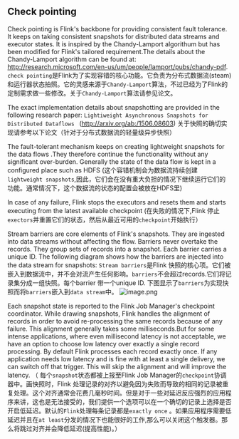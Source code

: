 Check pointing
---
Check pointing is Flink's backbone for providing consistent fault tolerance. It keeps on taking consistent snapshots for distributed data streams and executor states. It is inspired by the Chandy-Lamport algorithum but has been modified for Flink's tailored requirement.The details about the Chandy-Lamport algorithm can be found at: http://research.microsoft.com/en-us/um/people/lamport/pubs/chandy-pdf.
`check pointing`是Flink为了实现容错的核心功能。它负责为分布式数据流(steam)和运行器状态拍照。它的灵感来源于`Chandy-Lamport`算法，不过已经为了Flink的定制需求做一些修改。关于`Chandy-Lamport`算法请参见论文。


The exact implementation details about snapshotting are provided in the following research paper: `Lightiweight Asynchronous Snapshots for Distributed Dataflows `
(http://arxiv.org/ab:/1506.08603)
关于快照的确切实现请参考以下论文（针对于分布式数据流的轻量级异步快照）

The fault-tolerant mechanism keeps on creating lightweight snapshots for the data flows .They therefore continue the functionality without any significant over-burden. Generally the state of the data flow is kept in a configured place such as HDFS
(这个容错机制会为数据流持续创建`lightweight snapshots`,因此，它们会在没有重大负担的情况下继续运行它们的功能。通常情况下，这个数据流的状态的配置会被放在HDFS里)

In case of any failure, Flink stops the executors and resets them and starts executing from the latest available checkpoint
(在失败的情况下,Flink 停止`exectors`并重置它们的状态，然后从最近可用的`checkpoint`开始执行）

Stream barriers are core elements of Flink's snapshots. They are ingested into data streams without affecting the flow. Barriers never overtake the records. They group sets of records into a snapshot. Each barrier carries a unique ID. The following diagram shows how the barriers are injected into the data stream for snapshots:
`Stream barriers`是Flink 快照的核心项。它们被嵌入到数据流中，并不会对流产生任何影响。`barriers`不会超过records.它们将记录集分成一组快照。每个barrier 带一个unique ID.
下图显示了`barriers`为实现快照而将`barriers`嵌入到`data stream`中。
![image.png](https://upload-images.jianshu.io/upload_images/10186629-99c0a3b880b25ba1.png?imageMogr2/auto-orient/strip%7CimageView2/2/w/1240)

Each snapshot state is reported to the Flink Job Manager's checkpoint coordinator. While drawing snapshots, Flink handles the alignment of records in order to avoid re-processing the same records because of any failure. This alignment generally takes some milliseconds.But for some intense applications, where even millisecond latency is not acceptable, we have an option to choose low latency over exactly a single record processing. By default Flink processes each record exactly once. If any application needs low latency and is fine with at least a single delivery, we can switch off that trigger. This will skip the alignment and will improve the latency.
（ 每个`snapshot`状态都被上报至Flink Job Manager的`checkpoint`协调器中。画快照时，Flink 处理记录的对齐以避免因为失败而导致的相同的记录被重复处理。这个对齐通常会花费几毫秒时间。但是对于一些对延迟反应强烈的应用程序来讲，这也是无法接受的，我们提供一个选项可以在一个确切的记录上选择是否开启低延迟。默认的`Flink`处理每条记录都是`exactly once` 。如果应用程序需要低延迟并且在`at least`分发的情况下也能很好的工作,那么可以关闭这个触发器。那么将跳过对齐并会降低延迟(提高性能)。）

